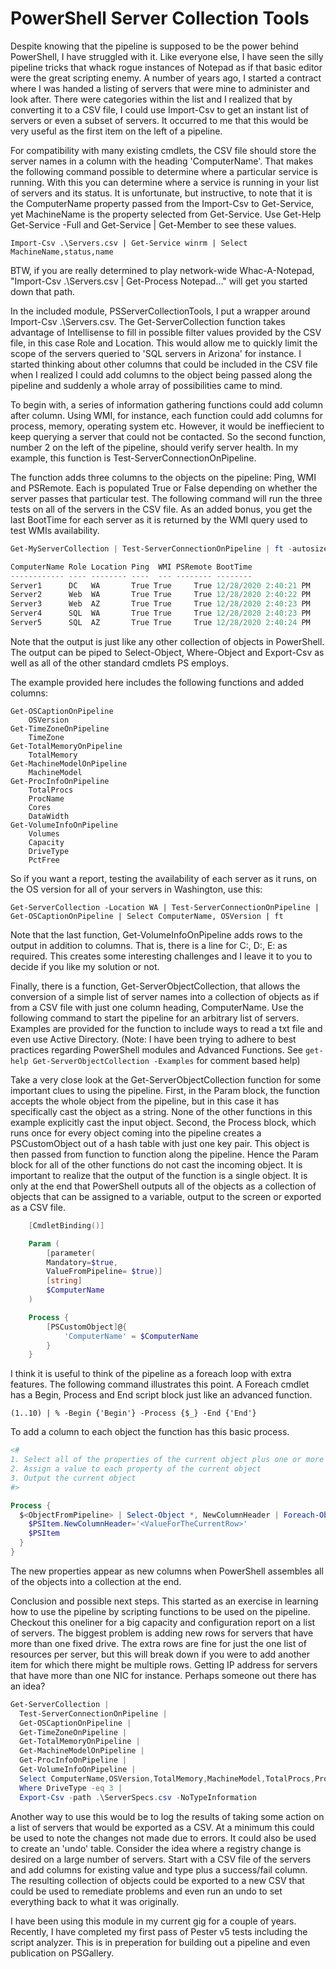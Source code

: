 # PowerShell Server Collection Tools

Despite knowing that the pipeline is supposed to be the power behind PowerShell, I have struggled with it. Like everyone else, I have seen the silly pipeline tricks that whack rogue instances of Notepad as if that basic editor were the great scripting enemy. A number of years ago, I started a contract where I was handed a listing of servers that were mine to administer and look after. There were categories within the list and I realized that by converting it to a CSV file, I could use Import-Csv to get an instant list of servers or even a subset of servers. It occurred to me that this would be very useful as the first item on the left of a pipeline.

For compatibility with many existing cmdlets, the CSV file should store the server names in a column with the heading 'ComputerName'. That makes the following command possible to determine where a particular service is running. With this you can determine where a service is running in your list of servers and its status. It is unfortunate, but instructive, to note that it is the ComputerName property passed from the Import-Csv to Get-Service, yet MachineName is the property selected from Get-Service. Use Get-Help Get-Service -Full and Get-Service | Get-Member to see these values.

`Import-Csv .\Servers.csv | Get-Service winrm | Select MachineName,status,name`

BTW, if you are really determined to play network-wide Whac-A-Notepad, "Import-Csv .\Servers.csv | Get-Process Notepad..." will get you started down that path.

In the included module, PSServerCollectionTools, I put a wrapper around Import-Csv .\Servers.csv. The Get-ServerCollection function takes advantage of Intellisense to fill in possible filter values provided by the CSV file, in this case Role and Location. This would allow me to quickly limit the scope of the servers queried to 'SQL servers in Arizona' for instance. I started thinking about other columns that could be included in the CSV file when I realized I could add columns to the object being passed along the pipeline and suddenly a whole array of possibilities came to mind.

To begin with, a series of information gathering functions could add column after column. Using WMI, for instance, each function could add columns for process, memory, operating system etc. However, it would be ineffiecient to keep querying a server that could not be contacted. So the second function, number 2 on the left of the pipeline, should verify server health. In my example, this function is Test-ServerConnectionOnPipeline.

The function adds three columns to the objects on the pipeline: Ping, WMI and PSRemote. Each is populated True or False depending on whether the server passes that particular test. The following command will run the three tests on all of the servers in the CSV file. As an added bonus, you get the last BootTime for each server as it is returned by the WMI query used to test WMIs availability.

```PowerShell
Get-MyServerCollection | Test-ServerConnectionOnPipeline | ft -autosize

ComputerName Role Location Ping  WMI PSRemote BootTime             
------------ ---- -------- ----  --- -------- --------             
Server1      DC   WA       True True     True 12/28/2020 2:40:21 PM
Server2      Web  WA       True True     True 12/28/2020 2:40:22 PM
Server3      Web  AZ       True True     True 12/28/2020 2:40:23 PM
Server4      SQL  WA       True True     True 12/28/2020 2:40:23 PM
Server5      SQL  AZ       True True     True 12/28/2020 2:40:24 PM
```

Note that the output is just like any other collection of objects in PowerShell. The output can be piped to Select-Object, Where-Object and Export-Csv as well as all of the other standard cmdlets PS employs.

The example provided here includes the following functions and added columns:

```
Get-OSCaptionOnPipeline
    OSVersion
Get-TimeZoneOnPipeline
    TimeZone
Get-TotalMemoryOnPipeline
    TotalMemory
Get-MachineModelOnPipeline
    MachineModel
Get-ProcInfoOnPipeline
    TotalProcs
    ProcName
    Cores
    DataWidth
Get-VolumeInfoOnPipeline
    Volumes
    Capacity
    DriveType
    PctFree
```

So if you want a report, testing the availability of each server as it runs, on the OS version for all of your servers in Washington, use this:

`Get-ServerCollection -Location WA | Test-ServerConnectionOnPipeline | Get-OSCaptionOnPipeline | Select ComputerName, OSVersion | ft`

Note that the last function, Get-VolumeInfoOnPipeline adds rows to the output in addition to columns. That is, there is a line for C:, D:, E: as required. This creates some interesting challenges and I leave it to you to decide if you like my solution or not.

Finally, there is a function, Get-ServerObjectCollection, that allows the conversion of a simple list of server names into a collection of objects as if from a CSV file with just one column heading, ComputerName. Use the following command to start the pipeline for an arbitrary list of servers. Examples are provided for the function to include ways to read a txt file and even use Active Directory. (Note: I have been trying to adhere to best practices regarding PowerShell modules and Advanced Functions. See `get-help Get-ServerObjectCollection -Examples` for comment based help)

Take a very close look at the Get-ServerObjectCollection function for some important clues to using the pipeline. First, in the Param block, the function accepts the whole object from the pipeline, but in this case it has specifically cast the object as a string. None of the other functions in this example explicitly cast the input object. Second, the Process block, which runs once for every object coming into the pipeline creates a PSCustomObject out of a hash table with just one key pair. This object is then passed from function to function along the pipeline. Hence the Param block for all of the other functions do not cast the incoming object. It is important to realize that the output of the function is a single object. It is only at the end that PowerShell outputs all of the objects as a collection of objects that can be assigned to a variable, output to the screen or exported as a CSV file.

```PowerShell
    [CmdletBinding()]

    Param (
        [parameter(
        Mandatory=$true,
        ValueFromPipeline= $true)]
        [string]
        $ComputerName
    )

    Process {
        [PSCustomObject]@{
            'ComputerName' = $ComputerName
        }
    }
```

I think it is useful to think of the pipeline as a foreach loop with extra features. The following command illustrates this point. A Foreach cmdlet has a Begin, Process and End script block just like an advanced function.

`(1..10) | % -Begin {'Begin'} -Process {$_} -End {'End'}`

To add a column to each object the function has this basic process.

```PowerShell
<#
1. Select all of the properties of the current object plus one or more new ones
2. Assign a value to each property of the current object
3. Output the current object
#>

Process {
  $<ObjectFromPipeline> | Select-Object *, NewColumnHeader | Foreach-Object {
    $PSItem.NewColumnHeader='<ValueForTheCurrentRow>'
    $PSItem
  }
}
```

The new properties appear as new columns when PowerShell assembles all of the objects into a collection at the end.

Conclusion and possible next steps. This started as an exercise in learning how to use the pipeline by scripting functions to be used on the pipeline. Checkout this oneliner for a big capacity and configuration report on a list of servers. The biggest problem is adding new rows for servers that have more than one fixed drive. The extra rows are fine for just the one list of resources per server, but this will break down if you were to add another item for which there might be multiple rows. Getting IP address for servers that have more than one NIC for instance. Perhaps someone out there has an idea?

```PowerShell
Get-ServerCollection | 
  Test-ServerConnectionOnPipeline | 
  Get-OSCaptionOnPipeline | 
  Get-TimeZoneOnPipeline | 
  Get-TotalMemoryOnPipeline | 
  Get-MachineModelOnPipeline | 
  Get-ProcInfoOnPipeline | 
  Get-VolumeInfoOnPipeline | 
  Select ComputerName,OSVersion,TotalMemory,MachineModel,TotalProcs,ProcName,Cores,Volumes,DriveType,Capacity,PctFree | 
  Where DriveType -eq 3 | 
  Export-Csv -path .\ServerSpecs.csv -NoTypeInformation
```

Another way to use this would be to log the results of taking some action on a list of servers that would be exported as a CSV. At a minimum this could be used to note the changes not made due to errors. It could also be used to create an 'undo' table. Consider the idea where a registry change is desired on a large number of servers. Start with a CSV file of the servers and add columns for existing value and type plus a success/fail column. The resulting collection of objects could be exported to a new CSV that could be used to remediate problems and even run an undo to set everything back to what it was originally.

I have been using this module in my current gig for a couple of years. Recently, I have completed my first pass of Pester v5 tests including the script analyzer. This is in preperation for building out a pipeline and even publication on PSGallery.
